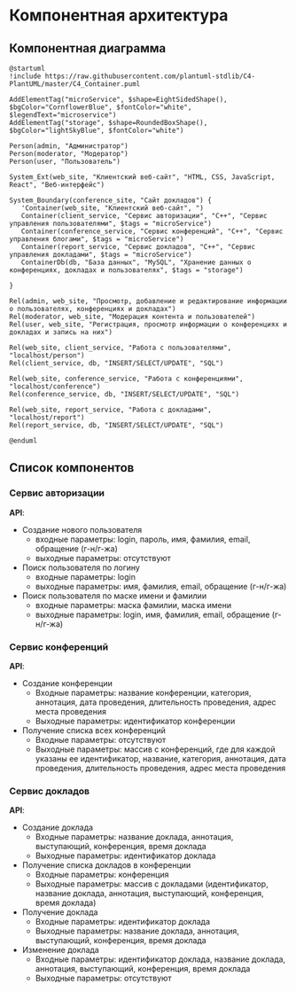 # Компонентная архитектура
<!-- Состав и взаимосвязи компонентов системы между собой и внешними системами с указанием протоколов, ключевые технологии, используемые для реализации компонентов.
Диаграмма контейнеров C4 и текстовое описание. 
-->
## Компонентная диаграмма

```plantuml
@startuml
!include https://raw.githubusercontent.com/plantuml-stdlib/C4-PlantUML/master/C4_Container.puml

AddElementTag("microService", $shape=EightSidedShape(), $bgColor="CornflowerBlue", $fontColor="white", $legendText="microservice")
AddElementTag("storage", $shape=RoundedBoxShape(), $bgColor="lightSkyBlue", $fontColor="white")

Person(admin, "Администратор")
Person(moderator, "Модератор")
Person(user, "Пользователь")

System_Ext(web_site, "Клиентский веб-сайт", "HTML, CSS, JavaScript, React", "Веб-интерфейс")

System_Boundary(conference_site, "Сайт докладов") {
   'Container(web_site, "Клиентский веб-сайт", ")
   Container(client_service, "Сервис авторизации", "C++", "Сервис управления пользователями", $tags = "microService")    
   Container(conference_service, "Сервис конференций", "C++", "Сервис управления блогами", $tags = "microService") 
   Container(report_service, "Сервис докладов", "C++", "Сервис управления докладами", $tags = "microService")   
   ContainerDb(db, "База данных", "MySQL", "Хранение данных о конференциях, докладах и пользователях", $tags = "storage")
   
}

Rel(admin, web_site, "Просмотр, добавление и редактирование информации о пользователях, конференциях и докладах")
Rel(moderator, web_site, "Модерация контента и пользователей")
Rel(user, web_site, "Регистрация, просмотр информации о конференциях и докладах и запись на них")

Rel(web_site, client_service, "Работа с пользователями", "localhost/person")
Rel(client_service, db, "INSERT/SELECT/UPDATE", "SQL")

Rel(web_site, conference_service, "Работа с конференциями", "localhost/conference")
Rel(conference_service, db, "INSERT/SELECT/UPDATE", "SQL")

Rel(web_site, report_service, "Работа с докладами", "localhost/report")
Rel(report_service, db, "INSERT/SELECT/UPDATE", "SQL")

@enduml
```
## Список компонентов  

### Сервис авторизации
**API**:
-	Создание нового пользователя
      - входные параметры: login, пароль, имя, фамилия, email, обращение (г-н/г-жа)
      - выходные параметры: отсутствуют
-	Поиск пользователя по логину
     - входные параметры:  login
     - выходные параметры: имя, фамилия, email, обращение (г-н/г-жа)
-	Поиск пользователя по маске имени и фамилии
     - входные параметры: маска фамилии, маска имени
     - выходные параметры: login, имя, фамилия, email, обращение (г-н/г-жа)

### Сервис конференций
**API**:
- Создание конференции
  - Входные параметры: название конференции, категория, аннотация, дата проведения, длительность проведения, адрес места проведения
  - Выходные параметры: идентификатор конференции
- Получение списка всех конференций
  - Входные параметры: отсутствуют
  - Выходные параметры: массив с конференций, где для каждой указаны ее идентификатор, название, категория, аннотация, дата проведения, длительность проведения, адрес места проведения

### Сервис докладов
**API**:
- Создание доклада
  - Входные параметры: название доклада, аннотация, выступающий, конференция, время доклада
  - Выходные параметры: идентификатор доклада
- Получение списка докладов в конференции
  - Входные параметры: конференция
  - Выходные параметры: массив с докладами (идентификатор, название доклада, аннотация, выступающий, конференция, время доклада)
- Получение доклада
  - Входные параметры: идентификатор доклада
  - Выходные параметры: название доклада, аннотация, выступающий, конференция, время доклада
- Изменение доклада
  - Входные параметры: идентификатор доклада, название доклада, аннотация, выступающий, конференция, время доклада
  - Выходные параметры: отсутствуют
